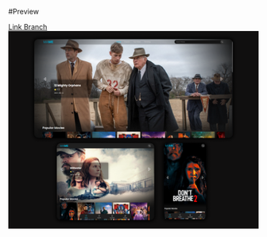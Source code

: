 #Preview

<a href="https://github.com/sabiq7392/dicoding-frontend-3-fundamental-app-film/tree/main"> Link Branch </a>
<img src="preview-mame-app-film.png" />
